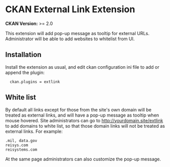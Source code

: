 CKAN External Link Extension
===============================

**CKAN Version:** >= 2.0

This extension will add pop-up message as tooltip for external URLs. Administrator will be able to add websites to whitelist from UI. 

Installation
------------

Install the extension as usual, and edit ckan configuration ini file to add or append the plugin:

      ckan.plugins = extlink


White list
--------------

By default all links except for those from the site's own domain will be treated as external links, and will have a pop-up message as tooltip when mouse hovered. Site administrators can go to http://yourdomain.site/extlink to add domains to white list, so that those domain links will not be treated as external links. For example:

    .mil, data.gov
    reisys.com
    reisystems.com

At the same page administrators can also customize the pop-up message.
